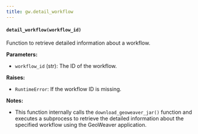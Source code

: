 ```yaml
---
title: gw.detail_workflow
---
```


#### `detail_workflow(workflow_id)`

Function to retrieve detailed information about a workflow.

**Parameters:**

- `workflow_id` (str): The ID of the workflow.

**Raises:**

- `RuntimeError`: If the workflow ID is missing.

**Notes:**

- This function internally calls the `download_geoweaver_jar()` function and executes a subprocess to retrieve the detailed information about the specified workflow using the GeoWeaver application.

